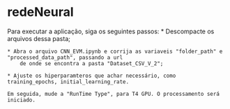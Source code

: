 # redeNeural
Para executar a aplicação, siga os seguintes passos:
	* Descompacte os arquivos dessa pasta;
 
	* Abra o arquivo CNN_EVM.ipynb e corrija as variaveis "folder_path" e "processed_data_path", passando a url 
 		de onde se encontra a pasta "Dataset_CSV_V_2";

	* Ajuste os hiperparamteros que achar necessário, como training_epochs, initial_learning_rate.

	Em seguida, mude a "RunTime Type", para T4 GPU. O processamento será iniciado.


	
